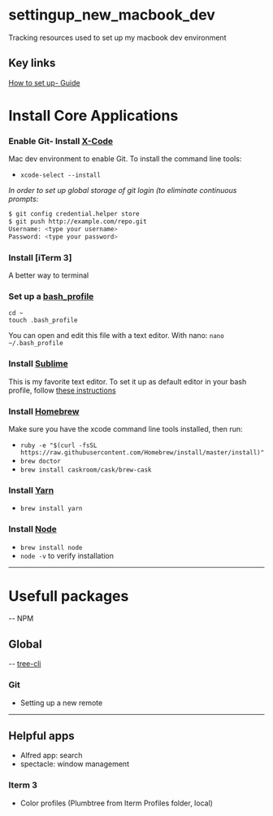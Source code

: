 # settingup_new_macbook_dev
Tracking resources used to set up my macbook dev environment

## Key links
[How to set up- Guide](https://alexw.me/2013/10/definitive-guid-to-development-mac-setup/)

# Install Core Applications
### Enable Git- Install [X-Code]() 
Mac dev environment to enable Git.  To install the command line tools:
- `xcode-select --install`

*In order to set up global storage of git login (to eliminate continuous prompts:*
```bash
$ git config credential.helper store
$ git push http://example.com/repo.git
Username: <type your username>
Password: <type your password>
```
### Install [iTerm 3]
A better way to terminal

### Set up a [bash_profile](https://redfinsolutions.com/blog/creating-bashprofile-your-mac)
```
cd ~
touch .bash_profile
```
You can open and edit this file with a text editor.  With nano:
`nano ~/.bash_profile`

### Install [Sublime](https://www.sublimetext.com/download)
This is my favorite text editor.  To set it up as default editor in your bash profile, follow [these instructions](https://stackoverflow.com/questions/16199581/open-sublime-text-from-terminal-in-macos)

### Install [Homebrew](https://www.howtogeek.com/211541/homebrew-for-os-x-easily-installs-desktop-apps-and-terminal-utilities/)
Make sure you have the xcode command line tools installed, then run:

- `ruby -e "$(curl -fsSL https://raw.githubusercontent.com/Homebrew/install/master/install)"`
- `brew doctor`
- `brew install caskroom/cask/brew-cask`

### Install [Yarn](https://yarnpkg.com/lang/en/docs/install/)
- `brew install yarn`


### Install [Node](http://blog.teamtreehouse.com/install-node-js-npm-mac)
- `brew install node`
- `node -v` to verify installation

-----------

# Usefull packages
-- NPM

## Global
-- [tree-cli](https://www.npmjs.com/package/tree-cli)


### Git
- Setting up a new remote



-------------

## Helpful apps
- Alfred app: search
- spectacle: window management

### Iterm 3
- Color profiles (Plumbtree from Iterm Profiles folder, local) <link>

